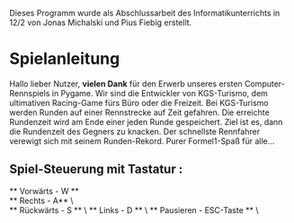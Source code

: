 Dieses Programm wurde als Abschlussarbeit des Informatikunterrichts in 12/2 von Jonas Michalski und Pius Fiebig erstellt.

# Spielanleitung

Hallo lieber Nutzer,
**vielen Dank** für den Erwerb unseres ersten Computer-Rennspiels in Pygame. Wir sind die Entwickler von KGS-Turismo, dem ultimativen Racing-Game fürs Büro oder die Freizeit. 
Bei KGS-Turismo werden Runden auf einer Rennstrecke auf Zeit gefahren. Die erreichte Rundenzeit wird am Ende einer jeden Runde gespeichert. 
Ziel ist es, dann die Rundenzeit des Gegners zu knacken. Der schnellste Rennfahrer verewigt sich mit seinem Runden-Rekord. 
Purer Formel1-Spaß für alle… 

## Spiel-Steuerung mit Tastatur :

** Vorwärts - W ** \
** Rechts - A** \  
** Rückwärts -	S ** \ 
** Links -	D ** \ 
** Pausieren -	ESC-Taste ** \ 
